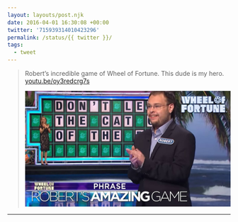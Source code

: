 ```yaml
---
layout: layouts/post.njk
date: 2016-04-01 16:30:08 +00:00
twitter: '715939314010423296'
permalink: /status/{{ twitter }}/
tags: 
  - tweet
---
```


> Robert’s incredible game of Wheel of Fortune. This dude is my hero. [youtu.be/oy3redcrg7s](https://youtu.be/oy3redcrg7s)
> 
> [![Robert's Amazing Game! | Wheel of Fortune](/img/_youtube/715939314010423296.jpg)](https://youtu.be/oy3redcrg7s)

---
